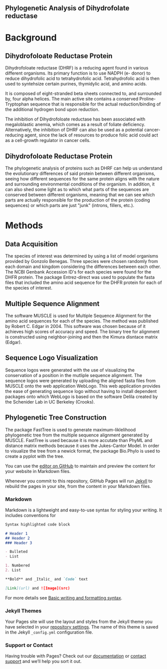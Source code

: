 ## Phylogenetic Analysis of Dihydrofolate reductase

# Background

## Dihydrofoloate Reductase Protein

Dihydrofoloate reductase (DHRF) is a reducing agent found in various different organisms. Its primary function is to use NADPH (e- donor) to reduce dihydrofolic acid to tetrahydrofolic acid. Tetrahydrofolic acid is then used to syntehsize certain purines, thymidylic acid, and amino acids.

It is composed of eight-stranded beta sheets connected to, and surrounded by, four alpha helices. The main active site contains a conserved Proline-Tryptophan sequence that is responsible for the actual reduction/binding of the additional hydrogen bond upon reduction.

The inhibition of Dihydrofoloate reductase has been associated with megaloblastic anemia, which comes as a result of foliate deficiency. Alternatively, the inhibition of DHRF can also be used as a potential cancer-reducing agent, since the lack of resources to produce folic acid could act as a cell-growth regulator in cancer cells.

## Dihydrofoloate Reductase Protein

The phylogenetic analysis of proteins such as DHRF can help us understand the evolutionary differences of said protein between different organisms, seeing how different sequences for the same protein aligns with the nature and surrounding environmental conditions of the organism. In addition, it can also shed some light as to which what parts of the sequences are conserved between different organisms, meaning that we can see which parts are actually responsible for the production of the protein (coding sequences) or which parts are just "junk" (introns, fillers, etc.).

# Methods

## Data Acquisition

The species of interest was determined by using a list of model organisms provided by Gonzolo Benegas. Three species were chosen randomly from each domain and kingdom considering the differences between each other. The NCBI Genbank Accession ID's for each species were found for the DHFR protein. The package Entrez-direct was used to populate the fasta files that included the amino acid sequence for the DHFR protein for each of the species of interest.

## Multiple Sequence Alignment

The software MUSCLE is used for Multiple Sequence Alignment for the amino acid sequences for each of the species. The method was published by Robert C. Edgar in 2004. This software was chosen because of it achieves high scores of accuracy and speed. The binary tree for alignment is constructed using neighbor-joining and then the Kimura disntace matrix (Edgar).

## Sequence Logo Visualization

Sequence logos were generated with the use of visualizing the conservation of a position in the mutliple sequence alignment. The sequence logos were generated by uploading the aligned fasta files from MUSCLE onto the web application WebLogo. This web application provides the ease of generating sequence logo without having to install dependent packages onto which WebLogo is based on the software Delila created by the Schenider Lab in UC Berkeley (Crooks).

## Phylogenetic Tree Construction

The package FastTree is used to generate maximum-liklelihood phylogenetic tree from the multiple sequence alignment generated by MUSCLE. FastTree is used because it is more accutate than PhyML and distance matrix methods because it uses the Jukes-Cantor Model. In order to visualize the tree from a newick format, the package Bio.Phylo is used to create a pyplot with the tree.


You can use the [editor on GitHub](https://github.com/samihamahin/phylo_DHFR/edit/gh-pages/index.md) to maintain and preview the content for your website in Markdown files.

Whenever you commit to this repository, GitHub Pages will run [Jekyll](https://jekyllrb.com/) to rebuild the pages in your site, from the content in your Markdown files.

### Markdown

Markdown is a lightweight and easy-to-use syntax for styling your writing. It includes conventions for

```markdown
Syntax highlighted code block

# Header 1
## Header 2
### Header 3

- Bulleted
- List

1. Numbered
2. List

**Bold** and _Italic_ and `Code` text

[Link](url) and ![Image](src)
```

For more details see [Basic writing and formatting syntax](https://docs.github.com/en/github/writing-on-github/getting-started-with-writing-and-formatting-on-github/basic-writing-and-formatting-syntax).

### Jekyll Themes

Your Pages site will use the layout and styles from the Jekyll theme you have selected in your [repository settings](https://github.com/samihamahin/phylo_DHFR/settings/pages). The name of this theme is saved in the Jekyll `_config.yml` configuration file.

### Support or Contact

Having trouble with Pages? Check out our [documentation](https://docs.github.com/categories/github-pages-basics/) or [contact support](https://support.github.com/contact) and we’ll help you sort it out.
